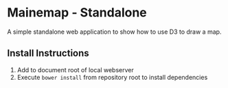 # Mainemap - Standalone

A simple standalone web application to show how to use D3 to draw a map.

## Install Instructions

1. Add to document root of local webserver
2. Execute `bower install` from repository root to install dependencies


